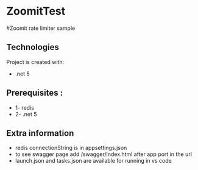 # ZoomitTest
#Zoomit rate limiter sample
## Technologies
Project is created with:
* .net 5

	
## Prerequisites : 
* 1- redis
* 2- .net 5
## Extra information
- redis connectionString is in appsettings.json
- to see swagger page add /swagger/index.html after app port in the url
- launch.json and tasks.json are available for running in vs code

